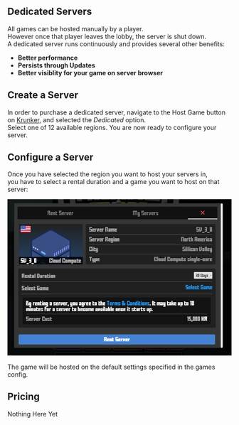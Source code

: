 ## Dedicated Servers

All games can be hosted manually by a player.\
However once that player leaves the lobby, the server is shut down.\
A dedicated server runs continuously and provides several other benefits:

* **Better performance**
* **Persists through Updates**
* **Better visiblity for your game on server browser**

## Create a Server

In order to purchase a dedicated server, navigate to the Host Game button on [Krunker](https://krunker.io/), and selected the *Dedicated* option.\
Select one of 12 available regions. You are now ready to configure your server.

## Configure a Server

Once you have selected the region you want to host your servers in,\
you have to select a rental duration and a game you want to host on that server:

![Preview](./img/servers_&_hosting/host_0.png)

The game will be hosted on the default settings specified in the games config.

## Pricing

Nothing Here Yet